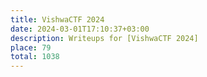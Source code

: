 ```yaml
---
title: VishwaCTF 2024
date: 2024-03-01T17:10:37+03:00
description: Writeups for [VishwaCTF 2024]
place: 79
total: 1038
---
```

